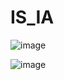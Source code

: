 # IS_IA



![image](https://user-images.githubusercontent.com/74295910/220146277-65a8e814-93f1-4ad4-98ae-abcb96dfe0b3.png)



![image](https://user-images.githubusercontent.com/74295910/220146310-3efaad2c-36d2-4d93-a768-b3893fe1388d.png)
